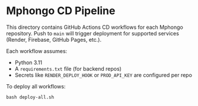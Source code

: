 # Mphongo CD Pipeline

This directory contains GitHub Actions CD workflows for each Mphongo repository. Push to `main` will trigger deployment for supported services (Render, Firebase, GitHub Pages, etc.).

Each workflow assumes:
- Python 3.11
- A `requirements.txt` file (for backend repos)
- Secrets like `RENDER_DEPLOY_HOOK` or `PROD_API_KEY` are configured per repo

To deploy all workflows:
```
bash deploy-all.sh
```
